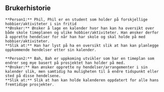 ## Brukerhistorie

    **Person1:** Phil, Phil er en student som holder på forskjellige hobbier/aktiviteter i sin fritid
    **Ønsker:** Ønsker å lage en kalender hvor han kan ha oversikt over både skole timeplanen og ulike hobbier/aktiviteter. Han ønsker derfor å opprette hendelser for når han har skole og skal holde på med hobbier/aktiviteter.
    **Slik at:** Han har lyst på ha en oversikt slik at han kan planlegge oppkommende hendelser etter sin kalender.

    **Person2:** Bah, Bah er uppkoming utvikler som har en timeplan som endrer seg mye basert på prosjektet han holder på med.
    **Ønsker:** Han ønsker opprette ny hendelser/arrangementer i sin kalender slik, men samtidig ha muligheten til å endre tidspunkt eller sted på disse hendelsene.
    **Slik at:** Slik at han kan holde kalenderen oppdatert for alle hans fremtidige prosjekter.

